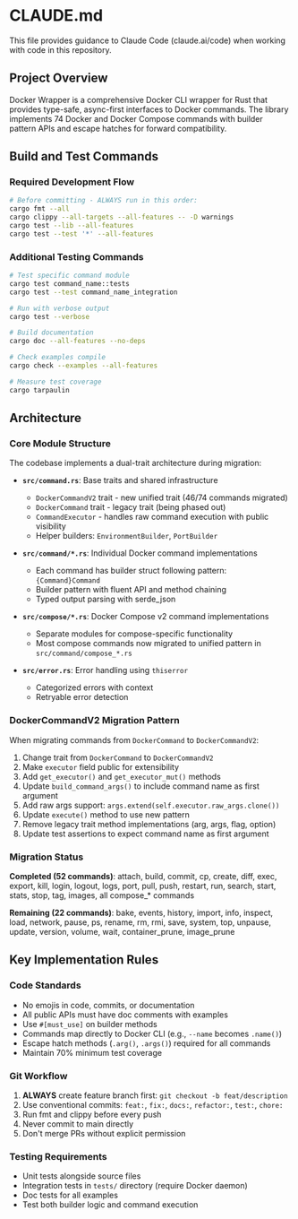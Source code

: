 # CLAUDE.md

This file provides guidance to Claude Code (claude.ai/code) when working with code in this repository.

## Project Overview

Docker Wrapper is a comprehensive Docker CLI wrapper for Rust that provides type-safe, async-first interfaces to Docker commands. The library implements 74 Docker and Docker Compose commands with builder pattern APIs and escape hatches for forward compatibility.

## Build and Test Commands

### Required Development Flow
```bash
# Before committing - ALWAYS run in this order:
cargo fmt --all
cargo clippy --all-targets --all-features -- -D warnings
cargo test --lib --all-features
cargo test --test '*' --all-features
```

### Additional Testing Commands
```bash
# Test specific command module
cargo test command_name::tests
cargo test --test command_name_integration

# Run with verbose output
cargo test --verbose

# Build documentation
cargo doc --all-features --no-deps

# Check examples compile
cargo check --examples --all-features

# Measure test coverage
cargo tarpaulin
```

## Architecture

### Core Module Structure

The codebase implements a dual-trait architecture during migration:

- **`src/command.rs`**: Base traits and shared infrastructure
  - `DockerCommandV2` trait - new unified trait (46/74 commands migrated)
  - `DockerCommand` trait - legacy trait (being phased out)
  - `CommandExecutor` - handles raw command execution with public visibility
  - Helper builders: `EnvironmentBuilder`, `PortBuilder`
  
- **`src/command/*.rs`**: Individual Docker command implementations
  - Each command has builder struct following pattern: `{Command}Command`
  - Builder pattern with fluent API and method chaining
  - Typed output parsing with serde_json
  
- **`src/compose/*.rs`**: Docker Compose v2 command implementations
  - Separate modules for compose-specific functionality
  - Most compose commands now migrated to unified pattern in `src/command/compose_*.rs`

- **`src/error.rs`**: Error handling using `thiserror`
  - Categorized errors with context
  - Retryable error detection

### DockerCommandV2 Migration Pattern

When migrating commands from `DockerCommand` to `DockerCommandV2`:

1. Change trait from `DockerCommand` to `DockerCommandV2`
2. Make `executor` field public for extensibility
3. Add `get_executor()` and `get_executor_mut()` methods
4. Update `build_command_args()` to include command name as first argument
5. Add raw args support: `args.extend(self.executor.raw_args.clone())`
6. Update `execute()` method to use new pattern
7. Remove legacy trait method implementations (arg, args, flag, option)
8. Update test assertions to expect command name as first argument

### Migration Status

**Completed (52 commands)**: attach, build, commit, cp, create, diff, exec, export, kill, login, logout, logs, port, pull, push, restart, run, search, start, stats, stop, tag, images, all compose_* commands

**Remaining (22 commands)**: bake, events, history, import, info, inspect, load, network, pause, ps, rename, rm, rmi, save, system, top, unpause, update, version, volume, wait, container_prune, image_prune

## Key Implementation Rules

### Code Standards
- No emojis in code, commits, or documentation
- All public APIs must have doc comments with examples
- Use `#[must_use]` on builder methods
- Commands map directly to Docker CLI (e.g., `--name` becomes `.name()`)
- Escape hatch methods (`.arg()`, `.args()`) required for all commands
- Maintain 70% minimum test coverage

### Git Workflow
1. **ALWAYS** create feature branch first: `git checkout -b feat/description`
2. Use conventional commits: `feat:`, `fix:`, `docs:`, `refactor:`, `test:`, `chore:`
3. Run fmt and clippy before every push
4. Never commit to main directly
5. Don't merge PRs without explicit permission

### Testing Requirements
- Unit tests alongside source files
- Integration tests in `tests/` directory (require Docker daemon)
- Doc tests for all examples
- Test both builder logic and command execution